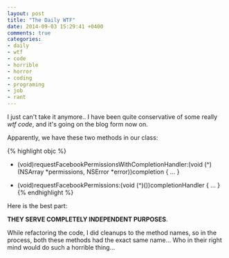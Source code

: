 ```yaml
---
layout: post
title: "The Daily WTF"
date: 2014-09-03 15:29:41 +0400
comments: true
categories: 
- daily
- wtf
- code
- horrible
- horror
- coding
- programing
- job
- rant
---
```


I just can't take it anymore.. I have been quite conservative of some really *wtf code*, and it's going on the blog form now on.

Apparently, we have these two methods in our class:

{% highlight objc %}
- (void)requestFacebookPermissionsWithCompletionHandler:(void (^)(NSArray *permissions, NSError *error))completion
{
    ...
}

- (void)requestFacebookPermissions:(void (^)())completionHandler
{
    ...
}
{% endhighlight %}

Here is the best part: 

**THEY SERVE COMPLETELY INDEPENDENT PURPOSES**.

While refactoring the code, I did cleanups to the method names, so in the process, both these methods had the exact same name... Who in their right mind would do such a horrible thing...
